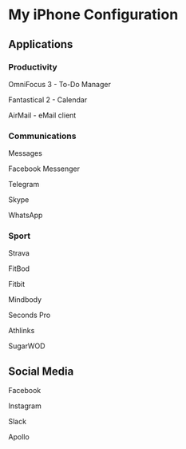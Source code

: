 # My iPhone Configuration

## Applications

### Productivity

OmniFocus 3 - To-Do Manager

Fantastical 2 - Calendar

AirMail - eMail client



### Communications

Messages 

Facebook Messenger

Telegram

Skype

WhatsApp

### Sport

Strava

FitBod

Fitbit

Mindbody

Seconds Pro

Athlinks

SugarWOD

## Social Media

Facebook

Instagram

Slack

Apollo
